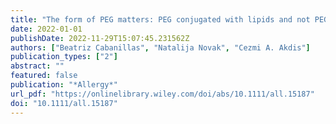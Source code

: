 ```yaml
---
title: "The form of PEG matters: PEG conjugated with lipids and not PEG alone could be the specific form involved in allergic reactions to COVID-19 vaccines"
date: 2022-01-01
publishDate: 2022-11-29T15:07:45.231562Z
authors: ["Beatriz Cabanillas", "Natalija Novak", "Cezmi A. Akdis"]
publication_types: ["2"]
abstract: ""
featured: false
publication: "*Allergy*"
url_pdf: "https://onlinelibrary.wiley.com/doi/abs/10.1111/all.15187"
doi: "10.1111/all.15187"
---
```


